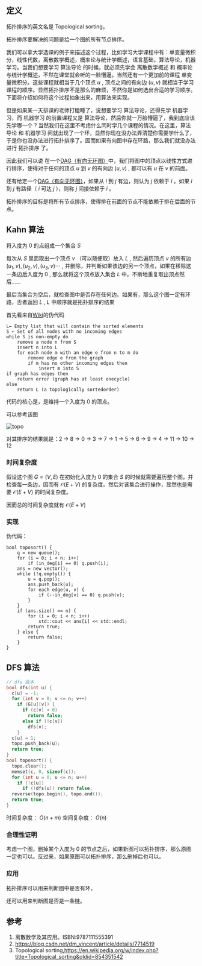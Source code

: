 ## 定义

拓扑排序的英文名是 Topological sorting。

拓扑排序要解决的问题是给一个图的所有节点排序。

我们可以拿大学选课的例子来描述这个过程，比如学习大学课程中有：单变量微积分，线性代数，离散数学概述，概率论与统计学概述，语言基础，算法导论，机器学习。当我们想要学习 算法导论 的时候，就必须先学会 离散数学概述 和 概率论与统计学概述，不然在课堂就会听的一脸懵逼。当然还有一个更加前的课程 单变量微积分。这些课程就相当于几个顶点 $u$ , 顶点之间的有向边 $(u,v)$ 就相当于学习课程的顺序。显然拓扑排序不是那么的麻烦，不然你是如何选出合适的学习顺序。下面将介绍如何将这个过程抽象出来，用算法来实现。

但是如果某一天排课的老师打瞌睡了，说想要学习 算法导论，还得先学 机器学习，而 机器学习 的前置课程又是 算法导论，然后你就一万脸懵逼了，我到底应该先学哪一个 ? 当然我们在这里不考虑什么同时学几个课程的情况。在这里，算法导论 和 机器学习 间就出现了一个环，显然你现在没办法弄清楚你需要学什么了，于是你也没办法进行拓扑排序了。因而如果有向图中存在环路，那么我们就没办法进行 拓扑排序 了。

因此我们可以说 在一个[DAG（有向无环图）](/graph/dag)中，我们将图中的顶点以线性方式进行排序，使得对于任何的顶点 $u$ 到 $v$ 的有向边 $(u,v)$ , 都可以有 $u$ 在 $v$ 的前面。

还有给定一个[DAG（有向无环图）](/graph/dag)，如果从 $i$ 到 $j$ 有边，则认为 $j$ 依赖于 $i$ 。如果 $i$ 到 $j$ 有路径（ $i$ 可达 $j$ ），则称 $j$ 间接依赖于 $i$ 。

拓扑排序的目标是将所有节点排序，使得排在前面的节点不能依赖于排在后面的节点。

## Kahn 算法

将入度为 0 的点组成一个集合 $S$

每次从 $S$ 里面取出一个顶点 $v$ （可以随便取）放入 $L$ , 然后遍历顶点 $v$ 的所有边 $(u_1, v), (u_2, v), (u_3, v) \cdots$ , 并删除，并判断如果该边的另一个顶点，如果在移除这一条边后入度为 0 , 那么就将这个顶点放入集合 $L$ 中。不断地重复取出顶点然后……

最后当集合为空后，就检查图中是否存在任何边。如果有，那么这个图一定有环路，否者返回 $L$ , $L$ 中顺序就是拓扑排序的结果

首先看来自[Wiki](https://en.wikipedia.org/wiki/Topological_sorting#Kahn's_algorithm)的伪代码

```text
L← Empty list that will contain the sorted elements
S ← Set of all nodes with no incoming edges
while S is non-empty do
    remove a node n from S
    insert n into L
    for each node m with an edge e from n to m do
        remove edge e from the graph
        if m has no other incoming edges then
            insert m into S
if graph has edges then
    return error (graph has at least onecycle)
else
    return L (a topologically sortedorder)
```

代码的核心是，是维持一个入度为 0 的顶点。

可以参考该图

![topo](images/topo.png)

对其排序的结果就是：2 -> 8 -> 0 -> 3 -> 7 -> 1 -> 5 -> 6 -> 9 -> 4 -> 11 -> 10 -> 12

### 时间复杂度

假设这个图 $G = (V, E)$ 在初始化入度为 0 的集合 $S$ 的时候就需要遍历整个图，并检查每一条边，因而有 $\mathcal{O}(E+V)$ 的复杂度。然后对该集合进行操作，显然也是需要 $\mathcal{O}(E+V)$ 的时间复杂度。

因而总的时间复杂度就有 $\mathcal{O}(E+V)$

### 实现

伪代码：

```text
bool toposort() {
	q = new queue();
	for (i = 0; i < n; i++)
		if (in_deg[i] == 0) q.push(i);
	ans = new vector();
	while (!q.empty()) {
		u = q.pop();
		ans.push_back(u);
		for each edge(u, v) {
			if (--in_deg[v] == 0) q.push(v);
		}
	}
	if (ans.size() == n) {
		for (i = 0; i < n; i++)
			std::cout << ans[i] << std::endl;
		return true;
	} else {
		return false;
	}
}
```

## DFS 算法

```cpp
// dfs 版本
bool dfs(int u) {
  c[u] = -1;
  for (int v = 0; v <= n; v++)
    if (G[u][v]) {
      if (c[v] < 0)
        return false;
      else if (!c[v])
        dfs(v);
    }
  c[u] = 1;
  topo.push_back(u);
  return true;
}
bool toposort() {
  topo.clear();
  memset(c, 0, sizeof(c));
  for (int u = 0; u <= n; u++)
    if (!c[u])
      if (!dfs(u)) return false;
  reverse(topo.begin(), topo.end());
  return true;
}
```

时间复杂度： $O(n+m)$ 空间复杂度： $O(n)$

### 合理性证明

考虑一个图，删掉某个入度为 0 的节点之后，如果新图可以拓扑排序，那么原图一定也可以。反过来，如果原图可以拓扑排序，那么删掉后也可以。

### 应用

拓扑排序可以用来判断图中是否有环，

还可以用来判断图是否是一条链。

## 参考

1.  离散数学及其应用。ISBN:9787111555391
2.  <https://blog.csdn.net/dm_vincent/article/details/7714519>
3.  Topological sorting,<https://en.wikipedia.org/w/index.php?title=Topological_sorting&oldid=854351542>
